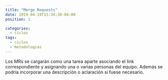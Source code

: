 ```yaml
---
title: "Merge Requests"
date: 2019-04-19T15:34:30-04:00
position: 1

categories:
  - ciclos
tags:
  - ciclos
  - metodologias
---
```

Los MRs se cargarán como una tarea aparte asociando el link correspondiente y asignando una o varias personas del equipo. Además se podría incorporar una descripción o aclaración si fuese necesario.
